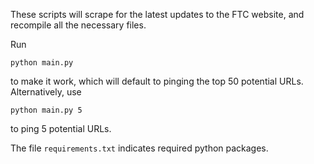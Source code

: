 These scripts will scrape for the latest updates to the FTC website, and recompile all the necessary files. 

Run

`python main.py` 

to make it work, which will default to pinging the top 50 potential URLs. Alternatively, use

`python main.py 5`

to ping 5 potential URLs.

The file `requirements.txt` indicates required python packages.
